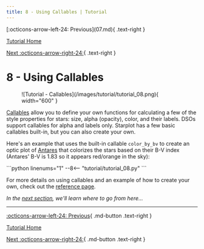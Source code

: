 ```yaml
---
title: 8 - Using Callables | Tutorial 
---
```


<div class="flex-space-between tutorial-top-nav" markdown>
  [:octicons-arrow-left-24: Previous](07.md){ .text-right }

  [Tutorial Home](/tutorial)

  [Next :octicons-arrow-right-24:](09.md){ .text-right }
  <br/>
</div>

# 8 - Using Callables

<figure markdown="span">
  ![Tutorial - Callables](/images/tutorial/tutorial_08.png){ width="600" }
</figure>


[Callables](/reference-callables/) allow you to define your own functions for calculating a few of the style properties for stars: size, alpha (opacity),  color, and their labels. DSOs support callables for alpha and labels only. Starplot has a few basic callables built-in, but you can also create your own.

Here's an example that uses the built-in callable `color_by_bv` to create an optic plot of [Antares](https://en.wikipedia.org/wiki/Antares) that colorizes the stars based on their B-V index (Antares' B-V is 1.83 so it appears red/orange in the sky):
<div class="tutorial" markdown>
```python linenums="1"
--8<-- "tutorial/tutorial_08.py"
```
</div>

For more details on using callables and an example of how to create your own, check out the [reference page](/reference-callables/).

*In the [next section](09.md), we'll learn where to go from here...*

---
<div class="flex-space-between" markdown>

[:octicons-arrow-left-24: Previous](07.md){ .md-button .text-right }

[Tutorial Home](/tutorial)

[Next :octicons-arrow-right-24:](09.md){ .md-button .text-right }

</div>
